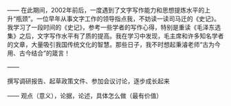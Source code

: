 ——
在此期间，2002年前后，一度遇到了文字写作能力和思想提炼水平的上升“瓶颈”。一位早年从事文字工作的领导指点我，不妨读一读司马迁的《史记》。我学习了一段时间的《史记》，参考一些学者的写作心得，特别是重读《毛泽东选集》之后，文字写作水平有了质的提高。我在学习中发现，毛主席和许多知名学者的文章，大量吸引我国传统文化的智慧。那些日子，我不时想起秉濬老师“古为今用、古今结合”的箴言！

——

撰写调研报告、起草政策文件、参加会议讨论，逐步成长起来

——
观点（意义），论据，论述，具体怎么做（最有价值）